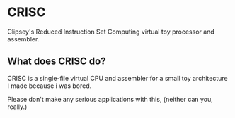 # CRISC
Clipsey's Reduced Instruction Set Computing virtual toy processor and assembler.
## What does CRISC do?
CRISC is a single-file virtual CPU and assembler for a small toy architecture I made because i was bored.

Please don't make any serious applications with this, (neither can you, really.)
